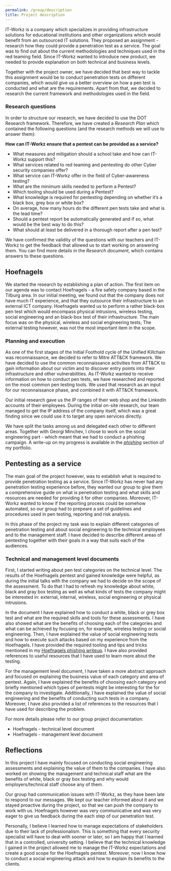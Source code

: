 ```yaml
---
permalink: /group/description
title: Project description
---
```


IT-Workz is a company which specializes in providing infrastructure solutions for educational institutions and other organizations which would
benefit from an outsourced IT solutions. They proposed an assignment - research how they could provide a penetration test as a service. The goal was
to find out about the current methodologies and techniques used in the red teaming field. Since IT-Workz wanted to introduce new product, we needed
to provide explanation on both technical and business levels.

Together with the project owner, we have decided that best way to tackle this assignment would be to conduct penetration tests on different companies,
which would give us a better overview on how a pen test is conducted and what are the requirements. Apart from that, we decided to research the current
framework and methodologies used in the field.

### Research questions

In order to structure our research, we have decided to use the DOT Research framework. Therefore, we have created a _Research Plan_ which contained the
following questions (and the research methods we will use to answer them):

**How can IT-Workz ensure that a pentest can be provided as a service?**

- What measures and mitigation should a school take and how can IT-Workz support this?
- What services related to red teaming and pentesting do other Cyber security companies offer?
- What service can IT-Workz offer in the field of Cyber-awareness testing?
- What are the minimum skills needed to perform a Pentest?
- Which tooling should be used during a Pentest?
- What knowledge is required for pentesting depending on whether it’s a black box, grey box or white box?
- On average, how many hours do the different pen tests take and what is the lead time?
- Should a pentest report be automatically generated and if so, what would be the best way to do this?
- What should at least be delivered in a thorough report after a pen test?

We have confirmed the validity of the questions with our teachers and IT-Workz to get the feedback that allowed us to start working on answering them. You
can find more details in the _Research document_, which contains answers to these questions.

## Hoefnagels

We started the research by establishing a plan of action. The first item on our agenda was to contact Hoefnagels - a fire safety company based in the
Tilburg area. In our initial meeting, we found out that the company does not have much IT experience, and that they outsource their infrastructure
to an external ICT company. Hoefnagels wanted us to perform a rather black-box pen test which would encompass physical intrusions, wireless testing,
social engineering and an black-box test of their infrastructure. The main focus was on the physical, wireless and social engineering tests; The external
testing however, was not the most important item in the scope.

### Planning and execution

As one of the first stages of the Initial Foothold cycle of the Unified Killchain was reconnaissance, we decided to refer to Mitre ATT&CK framework.
We have decided to use the common reconnaissance activities from ATT&CK to gain information about our victim and to discover entry points into their
infrastructure and other vulnerabilities. As IT-Workz wanted to receive information on how to conduct pen tests, we have researched and reported on
the most common pen testing tools. We used that research as an input for our reconnaissance phase, and combined it with ATT&CK framework.

Our initial research gave us the IP ranges of their web shop and the LinkedIn accounts of their employees. During the initial on-site research, our
team managed to get the IP address of the company itself, which was a great finding since we could use it to target any open services directly.

We have split the tasks among us and delegated each other to different areas. Together with Georgi Minchev, I chose to work on the social engineering
part - which meant that we had to conduct a phishing campaign. A write-up on my progress is available in the
_[phishing](https://malpa222.github.io/portfolio/group/description)_ section of my portfolio.

## Pentesting as a service

The main goal of the project however, was to establish what is required to provide penetration testing as a service. Since IT-Workz has never had any
penetration testing experience before, they wanted our group to give them a comprehensive guide on what is penetration testing and what skills and
resources are needed for providing it for other companies. Moreover, IT-Workz wanted to know if the reporting process could be somehow automated, so
our group had to prepeare a set of guidelines and procedures used in pen testing, reporting and risk analysis.

In this phase of the project my task was to explain different categories of penetration testing and about social engineering to the technical
employees and to the management staff. I have decided to describe different areas of pentesting together with their goals in a way that suits each
of the audiences.

### Technical and management level documents

First, I started writing about pen test categories on the technical level. The results of the Hoefnagels pentest and gained knowledge were helpful, as
during the initial talks with the company we had to decide on the scope of the assessment. To do that I had to refresh my knowledge about white, black
and gray box testing as well as what kinds of tests the company might be interested in: external, internal, wireless, social engineering or physical
intrusions.

In the document I have explained how to conduct a white, black or grey box test and what are the required skills and tools for these assessments.
I have also showed what are the benefits of choosing each of the categories and what can be achieved by focusing on, for example, wireless testing
or social engineering. Then, I have explained the value of social engineering tests and how to execute such attacks based on my experience from
the Hoefnagels. I have provided the required tooling and tips and tricks mentioned in my
[Hoefnagels phishing writeup](https://malpa222.github.io/portfolio/handson/hoefnagels). I have also provided references to useful resources that I
have used to learn more about the testing.

For the management level document, I have taken a more abstract approach and focused on explaining the business value of each category and area of
pentest. Again, I have explained the benefits of choosing each category and briefly mentioned which types of pentests might be interesting for the
for the company to investigate. Additionally, I have explained the value of social engineering and the benefits of conducting such tests in a
company. Moreover, I have also provided a list of references to the resources that I have used for describing the problem.

For more details please refer to our group project documentation:

- Hoefnagels - technical level document
- Hoefnagels - management level document

## Reflections

In this project I have mainly focused on conducting social engineering assessments and explaining the value of them to the companies. I have also worked
on showing the management and technical staff what are the benefits of white, black or gray box testing and why would employers/technical staff choose
any of them.

Our group had communication issues with IT-Workz, as they have been late to respond to our messages. We kept our teacher informed about it and we stayed
proactive during the project, so that we can push the company to work with us. Hoefnagels however was very communicative and was very eager to give us
feedback during the each step of our penetration test.

Personally, I believe I learned how to manage expectations of stakeholders due to their lack of professionalism. This is something that every security
specialist will have to deal with sooner or later, so I am happy that I learned that in a controlled, university setting. I believe that the technical
knowledge I gained in the project allowed me to manage the IT-Workz expectations and create a good scope for the Hoefnagels pentest. Moreover, now
I know how to conduct a social engineering attack and how to explain its benefits to the clients.
